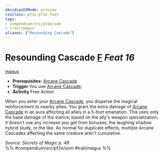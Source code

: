 ```yaml
---
obsidianUIMode: preview
cssclass: pf2e,pf2e-feat
tags:
- compendium/src/pf2e/som
- trait/magus
aliases: ["Resounding Cascade"]
---
```

# Resounding Cascade  [F](chapter-9-playing-the-game.md#Actions "Free Action") *Feat 16*  
[magus](Reference/Rules/Traits/magus-som.md "Magus Class Trait")  

- **Prerequisites**: [Arcane Cascade](arcane-cascade-som.md)
- **Trigger** You use [Arcane Cascade](arcane-cascade-som.md).
- **Activity** Free Action

When you enter your [Arcane Cascade](arcane-cascade-som.md), you disperse the magical reinforcement to nearby allies. You grant the extra damage of [Arcane Cascade](arcane-cascade-som.md) in an aura affecting all allies in a 5-foot emanation. This uses only the base damage of the stance, based on the ally's weapon specialization; it doesn't use any increase you get from bonuses, the laughing shadow hybrid study, or the like. As normal for duplicate effects, multiple Arcane Cascades affecting the same creature aren't cumulative.

*Source: Secrets of Magic p. 49*  
%% #compendium/src/pf2e/som #trait/magus %%